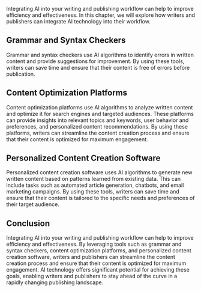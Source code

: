 
Integrating AI into your writing and publishing workflow can help to improve efficiency and effectiveness. In this chapter, we will explore how writers and publishers can integrate AI technology into their workflow.

Grammar and Syntax Checkers
---------------------------

Grammar and syntax checkers use AI algorithms to identify errors in written content and provide suggestions for improvement. By using these tools, writers can save time and ensure that their content is free of errors before publication.

Content Optimization Platforms
------------------------------

Content optimization platforms use AI algorithms to analyze written content and optimize it for search engines and targeted audiences. These platforms can provide insights into relevant topics and keywords, user behavior and preferences, and personalized content recommendations. By using these platforms, writers can streamline the content creation process and ensure that their content is optimized for maximum engagement.

Personalized Content Creation Software
--------------------------------------

Personalized content creation software uses AI algorithms to generate new written content based on patterns learned from existing data. This can include tasks such as automated article generation, chatbots, and email marketing campaigns. By using these tools, writers can save time and ensure that their content is tailored to the specific needs and preferences of their target audience.

Conclusion
----------

Integrating AI into your writing and publishing workflow can help to improve efficiency and effectiveness. By leveraging tools such as grammar and syntax checkers, content optimization platforms, and personalized content creation software, writers and publishers can streamline the content creation process and ensure that their content is optimized for maximum engagement. AI technology offers significant potential for achieving these goals, enabling writers and publishers to stay ahead of the curve in a rapidly changing publishing landscape.
